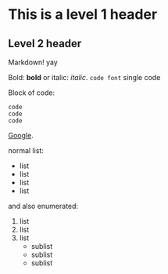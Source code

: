 # This is a level 1 header

## Level 2 header

Markdown! yay

Bold: __bold__ or italic: _italic_. 
`code font` single code

Block of code:
```
code
code
code
```

[Google](http://google.com). 

normal list: 

- list
- list
- list
- list

and also enumerated:

1. list
2. list
3. list
    - sublist
    - sublist
    - sublist
